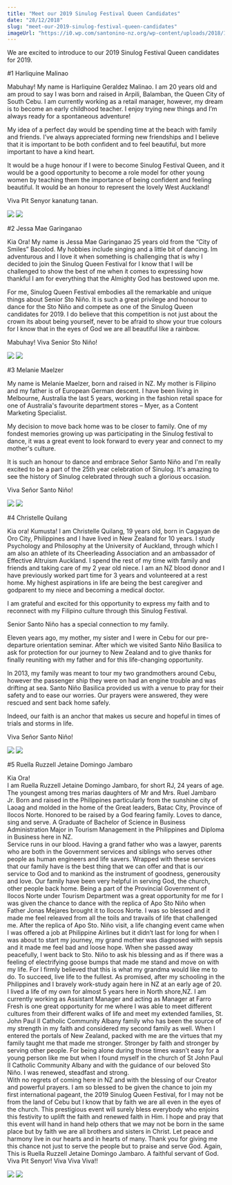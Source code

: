 ```yaml
---
title: "Meet our 2019 Sinulog Festival Queen Candidates"
date: "28/12/2018"
slug: "meet-our-2019-sinulog-festival-queen-candidates"
imageUrl: "https://i0.wp.com/santonino-nz.org/wp-content/uploads/2018/10/Harliquine-Malinao-Casual.jpg?resize=500%2C750"
---
```


We are excited to introduce to our 2019 Sinulog Festival Queen candidates for 2019.

#1 Harliquine Malinao

Mabuhay! My name is Harliquine Geraldez Malinao. I am 20 years old and am proud to say I was born and raised in Arpili, Balamban, the Queen City of South Cebu. I am currently working as a retail manager, however, my dream is to become an early childhood teacher. I enjoy trying new things and I’m always ready for a spontaneous adventure!

My idea of a perfect day would be spending time at the beach with family and friends. I’ve always appreciated forming new friendships and I believe that it is important to be both confident and to feel beautiful, but more important to have a kind heart.

It would be a huge honour if I were to become Sinulog Festival Queen, and it would be a good opportunity to become a role model for other young women by teaching them the importance of being confident and feeling beautiful. It would be an honour to represent the lovely West Auckland!

Viva Pit Senyor kanatung tanan.

![](assets\images\Harliquine-Malinao-Casual.jpg) ![](assets\images\Harliquine-Malinao-Gown.jpg)

#2 Jessa Mae Garinganao

Kia Ora! My name is Jessa Mae Garinganao 25 years old from the “City of Smiles” Bacolod. My hobbies include singing and a little bit of dancing. Im adventurous and I love it when something is challenging that is why I decided to join the Sinulog Queen Festival for I know that I will be challenged to show the best of me when it comes to expressing how thankful I am for everything that the Almighty God has bestowed upon me.

For me, Sinulog Queen Festival embodies all the remarkable and unique things about Senior Sto Niño. It is such a great privilege and honour to dance for the Sto Niño and compete as one of the Sinulog Queen candidates for 2019. I do believe that this competition is not just about the crown its about being yourself, never to be afraid to show your true colours for I know that in the eyes of God we are all beautiful like a rainbow.

Mabuhay! Viva Senior Sto Niño!

![](assets\images\Jessa-Mae-Garinganao-Casual.jpg) ![](assets\images\Jessa-Mae-Garinganao-Gown.jpg)

#3 Melanie Maelzer

My name is Melanie Maelzer, born and raised in NZ. My mother is Filipino and my father is of European German descent. I have been living in Melbourne, Australia the last 5 years, working in the fashion retail space for one of Australia's favourite department stores – Myer, as a Content Marketing Specialist.

My decision to move back home was to be closer to family. One of my fondest memories growing up was participating in the Sinulog festival to dance, it was a great event to look forward to every year and connect to my mother's culture.

It is such an honour to dance and embrace Señor Santo Niño and I'm really excited to be a part of the 25th year celebration of Sinulog. It's amazing to see the history of Sinulog celebrated through such a glorious occasion.

Viva Señor Santo Niño!

![](assets\images\Melanie-Maelzer-Casual.jpg) ![](assets\images\Melanie-Maelzer-Gown.jpg)

#4 Christelle Quilang

Kia ora! Kumusta! I am Christelle Quilang, 19 years old, born in Cagayan de Oro City, Philippines and I have lived in New Zealand for 10 years. I study Psychology and Philosophy at the University of Auckland, through which I am also an athlete of its Cheerleading Association and an ambassador of Effective Altruism Auckland. I spend the rest of my time with family and friends and taking care of my 2 year old niece. I am an NZ blood donor and I have previously worked part time for 3 years and volunteered at a rest home. My highest aspirations in life are being the best caregiver and godparent to my niece and becoming a medical doctor.

I am grateful and excited for this opportunity to express my faith and to reconnect with my Filipino culture through this Sinulog Festival.

Senior Santo Niño has a special connection to my family.

Eleven years ago, my mother, my sister and I were in Cebu for our pre-departure orientation seminar. After which we visited Santo Niño Basilica to ask for protection for our journey to New Zealand and to give thanks for finally reuniting with my father and for this life-changing opportunity.

In 2013, my family was meant to tour my two grandmothers around Cebu, however the passenger ship they were on had an engine trouble and was drifting at sea. Santo Niño Basilica provided us with a venue to pray for their safety and to ease our worries. Our prayers were answered, they were rescued and sent back home safely.

Indeed, our faith is an anchor that makes us secure and hopeful in times of trials and storms in life.

Viva Señor Santo Niño!

![](assets\images\Christelle-Quilang-Casual.jpg) ![](assets\images\Christelle-Quilang-Gown.jpg)

#5 Ruella Ruzzell Jetaine Domingo Jambaro

Kia Ora!  
I am Ruella Ruzzell Jetaine Domingo Jambaro, for short RJ, 24 years of age. The youngest among tres marias daughters of Mr and Mrs. Ruel Jambaro Jr. Born and raised in the Philippines particularly from the sunshine city of Laoag and molded in the home of the Great leaders, Batac City, Province of Ilocos Norte. Honored to be raised by a God fearing family. Loves to dance, sing and serve. A Graduate of Bachelor of Science in Business Administration Major in Tourism Management in the Philippines and Diploma in Business here in NZ.  
Service runs in our blood. Having a grand father who was a lawyer, parents who are both in the Government services and siblings who serves other people as human engineers and life savers. Wrapped with these services that our family have is the best thing that we can offer and that is our service to God and to mankind as the instrument of goodness, generousity and love. Our family have been very helpful in serving God, the church, other people back home. Being a part of the Provincial Government of Ilocos Norte under Tourism Department was a great opportunity for me for I was given the chance to dance with the replica of Apo Sto Niño when Father Jonas Mejares brought it to Ilocos Norte. I was so blessed and it made me feel releaved from all the toils and travails of life that challenged me. After the replica of Apo Sto. Niño visit, a life changing event came when I was offered a job at Philippine Airlines but it didn’t last for long for when I was about to start my journey, my grand mother was diagnosed with sepsis and it made me feel bad and loose hope. When she passed away peacefully, I went back to Sto. Niño to ask his blessing and as if there was a feeling of electrifying goose bumps that made me stand and move on with my life. For I firmly believed that this is what my grandma would like me to do. To succeed, live life to the fullest. As promised, after my schooling in the Philippines and I bravely work-study again here in NZ at an early age of 20.  
I lived a life of my own for almost 5 years here in North shore,NZ. I am currently working as Assistant Manager and acting as Manager at Farro Fresh is one great opportunity for me where I was able to meet different cultures from their different walks of life and meet my extended families, St. John Paul II Catholic Community Albany family who has been the source of my strength in my faith and considered my second family as well. When I entered the portals of New Zealand, packed with me are the virtues that my family taught me that made me stronger. Stronger by faith and stronger by serving other people. For being alone during those times wasn’t easy for a young person like me but when I found myself in the church of St John Paul II Catholic Community Albany and with the guidance of our beloved Sto Niño. I was renewed, steadfast and strong.  
With no regrets of coming here in NZ and with the blessing of our Creator and powerful prayers. I am so blessed to be given the chance to join my first international pageant, the 2019 Sinulog Queen Festival, for I may not be from the land of Cebu but I know that by faith we are all even in the eyes of the church. This prestigious event will surely bless everybody who enjoins this festivity to uplift the faith and renewed faith in Him. I hope and pray that this event will hand in hand help others that we may not be born in the same place but by faith we are all brothers and sisters in Christ. Let peace and harmony live in our hearts and in hearts of many. Thank you for giving me this chance not just to serve the people but to praise and serve God. Again, This is Ruella Ruzzell Jetaine Domingo Jambaro. A faithful servant of God. Viva Pit Senyor! Viva Viva Viva!!

![](assets\images\Ruella-Ruzzell-Jetaine-Domingo-Jambaro-Casual.jpg) ![](assets\images\Ruella-Ruzzell-Jetaine-Domingo-Jambaro-Gown.jpg)